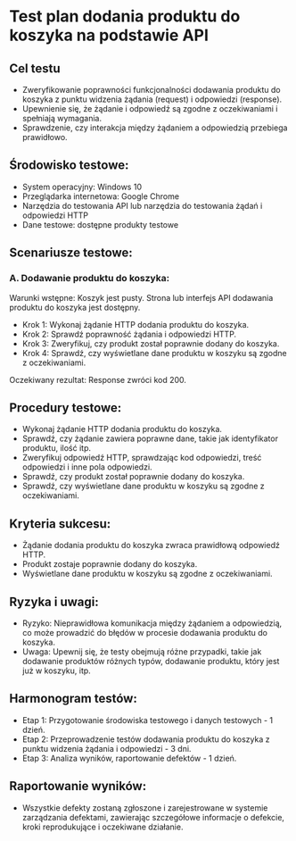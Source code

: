 # Test plan dodania produktu do koszyka na podstawie API

## Cel testu

- Zweryfikowanie poprawności funkcjonalności dodawania produktu do koszyka z punktu widzenia żądania (request) i odpowiedzi (response).
- Upewnienie się, że żądanie i odpowiedź są zgodne z oczekiwaniami i spełniają wymagania.
- Sprawdzenie, czy interakcja między żądaniem a odpowiedzią przebiega prawidłowo.

## Środowisko testowe:

- System operacyjny: Windows 10
- Przeglądarka internetowa: Google Chrome
- Narzędzia do testowania API lub narzędzia do testowania żądań i odpowiedzi HTTP
- Dane testowe: dostępne produkty testowe

## Scenariusze testowe:

### A. Dodawanie produktu do koszyka:

Warunki wstępne: Koszyk jest pusty. Strona lub interfejs API dodawania produktu do koszyka jest dostępny.

- Krok 1: Wykonaj żądanie HTTP dodania produktu do koszyka.
- Krok 2: Sprawdź poprawność żądania i odpowiedzi HTTP.
- Krok 3: Zweryfikuj, czy produkt został poprawnie dodany do koszyka.
- Krok 4: Sprawdź, czy wyświetlane dane produktu w koszyku są zgodne z oczekiwaniami.

Oczekiwany rezultat: Response zwróci kod 200.

## Procedury testowe:

- Wykonaj żądanie HTTP dodania produktu do koszyka.
- Sprawdź, czy żądanie zawiera poprawne dane, takie jak identyfikator produktu, ilość itp.
- Zweryfikuj odpowiedź HTTP, sprawdzając kod odpowiedzi, treść odpowiedzi i inne pola odpowiedzi.
- Sprawdź, czy produkt został poprawnie dodany do koszyka.
- Sprawdź, czy wyświetlane dane produktu w koszyku są zgodne z oczekiwaniami.

## Kryteria sukcesu:

- Żądanie dodania produktu do koszyka zwraca prawidłową odpowiedź HTTP.
- Produkt zostaje poprawnie dodany do koszyka.
- Wyświetlane dane produktu w koszyku są zgodne z oczekiwaniami.

## Ryzyka i uwagi:

- Ryzyko: Nieprawidłowa komunikacja między żądaniem a odpowiedzią, co może prowadzić do błędów w procesie dodawania produktu do koszyka.
- Uwaga: Upewnij się, że testy obejmują różne przypadki, takie jak dodawanie produktów różnych typów, dodawanie produktu, który jest już w koszyku, itp.

## Harmonogram testów:

- Etap 1: Przygotowanie środowiska testowego i danych testowych - 1 dzień.
- Etap 2: Przeprowadzenie testów dodawania produktu do koszyka z punktu widzenia żądania i odpowiedzi - 3 dni.
- Etap 3: Analiza wyników, raportowanie defektów - 1 dzień.

## Raportowanie wyników:

- Wszystkie defekty zostaną zgłoszone i zarejestrowane w systemie zarządzania defektami, zawierając szczegółowe informacje o defekcie, kroki reprodukujące i oczekiwane działanie.
